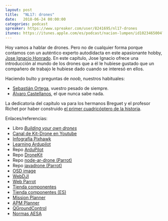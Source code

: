 ```yaml
---
layout: post
title:  "NL17: drones"
date:   2018-06-24 00:00:00
categories: podcast
spreaker: https://www.spreaker.com/user/8241695/nl17-drones
itunes: https://itunes.apple.com/es/podcast/nacion-lumpen/id1023465004?l=en&mt=2
---
```


Hoy vamos a hablar de drones. Pero no de cualquier forma porque contamos con
un auténtico experto autodidacta en este apasionante hobby, [Jose Ignacio
Honrado][joosee]. En este capítulo, Jose Ignacio ofrece una introducción al
mundo de los drones que a él le hubiese gustado que un compañero de trabajo le
hubiese dado cuando se interesó en ellos.

[joosee]: https://twitter.com/Joosee

Haciendo bulto y preguntas de _noob_, nuestros habituales:

 - [Sebastián Ortega](https://twitter.com/_sortega), vuestro pesado de
   siempre.
 - [Álvaro Castellanos](https://github.com/alvarocaste), el que nunca sabe
   nada.

La dedicatoria del capítulo va para los hermanos Breguet y el profesor Richet
por haber construido [el primer cuadricóptero de la historia][wiki].

[wiki]: https://en.wikipedia.org/wiki/Breguet-Richet_Gyroplane

Enlaces/referencias:

 - Libro [_Building your own drones_](https://www.amazon.es/dp/B014G8VQ86)
 - [Canal de Kit-Drone en Youtube](https://goo.gl/y7C61m)
 - [Infografía Pixhawk](https://s31.postimg.cc/4zyfd3uxl/Pixhawk-_Inforgraphic2.jpg)
 - [Learning Ardupilot](http://ardupilot.org/dev/docs/learning-the-ardupilot-codebase.html)
 - Repo [ArduPilot](https://github.com/ArduPilot/ardupilot)
 - Repo [DroneKit](https://github.com/dronekit/dronekit-python)
 - Repo [node-ar-drone (Parrot)](https://github.com/felixge/node-ar-drone)
 - Repo [javadrone (Parrot)](https://github.com/codeminders/javadrone)
 - [OSD image](https://goo.gl/XjWeSo)
 - [WebDJI](https://www.dji.com/es/products/consumer)
 - [Web Parrot](https://www.parrot.com/es/drones)
 - [Tienda componentes](https://hobbyking.com)
 - [Tienda componentes (ES)](https://rc-innovations.es)
 - [Mission Planner](http://ardupilot.org/planner/)
 - [APM Planner](http://ardupilot.org/planner2/)
 - [QGroundControl](http://qgroundcontrol.com)
 - [Normas AESA](https://goo.gl/8dwxzs)

